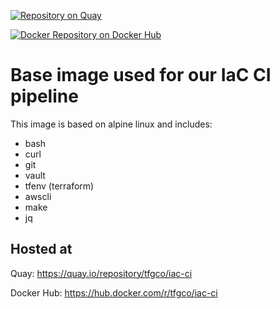 [![Repository on Quay](https://quay.io/repository/tfgco/iac-ci/status "Repository on Quay")](https://quay.io/repository/tfgco/iac-ci)

[![Docker Repository on Docker Hub](https://img.shields.io/docker/v/tfgco/iac-ci?label=docker%20hub "Docker Repository on Docker Hub")](https://hub.docker.com/r/tfgco/iac-ci)

# Base image used for our IaC CI pipeline

This image is based on alpine linux and includes:

- bash
- curl
- git
- vault
- tfenv (terraform)
- awscli
- make
- jq

## Hosted at

Quay: https://quay.io/repository/tfgco/iac-ci

Docker Hub: https://hub.docker.com/r/tfgco/iac-ci
